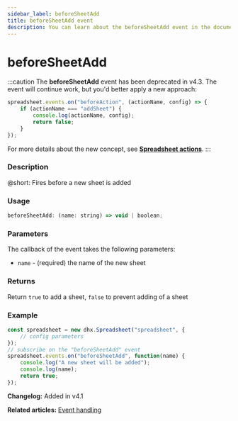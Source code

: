 ```yaml
---
sidebar_label: beforeSheetAdd
title: beforeSheetAdd event
description: You can learn about the beforeSheetAdd event in the documentation of the DHTMLX JavaScript Spreadsheet library. Browse developer guides and API reference, try out code examples and live demos, and download a free 30-day evaluation version of DHTMLX Spreadsheet.
---
```


# beforeSheetAdd

:::caution
The **beforeSheetAdd** event has been deprecated in v4.3. The event will continue work, but you'd better apply a new approach:

~~~js
spreadsheet.events.on("beforeAction", (actionName, config) => {
    if (actionName === "addSheet") {
        console.log(actionName, config);
        return false;
    }
});
~~~

For more details about the new concept, see **[Spreadsheet actions](api/overview/actions_overview.md)**. 
:::

### Description

@short: Fires before a new sheet is added

### Usage

~~~jsx
beforeSheetAdd: (name: string) => void | boolean;
~~~

### Parameters

The callback of the event takes the following parameters:

- `name` - (required) the name of the new sheet

### Returns

Return `true` to add a sheet, `false` to prevent adding of a sheet

### Example

~~~jsx {5-9}
const spreadsheet = new dhx.Spreadsheet("spreadsheet", {
    // config parameters
});
// subscribe on the "beforeSheetAdd" event
spreadsheet.events.on("beforeSheetAdd", function(name) {
    console.log("A new sheet will be added");
    console.log(name);
    return true;
});
~~~

**Changelog:** Added in v4.1

**Related articles:** [Event handling](handling_events.md)